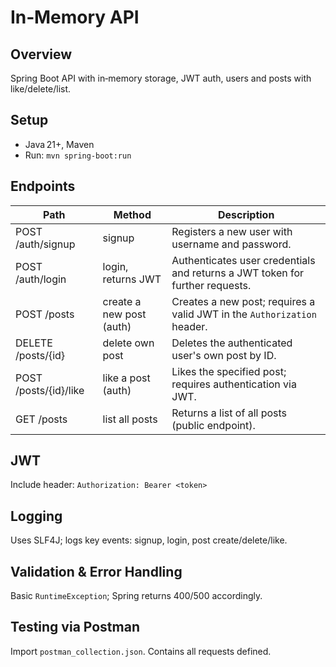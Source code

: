 # In‑Memory API

## Overview
Spring Boot API with in‑memory storage, JWT auth, users and posts with like/delete/list.

## Setup
- Java 21+, Maven
- Run: `mvn spring‑boot:run`

## Endpoints
| Path                     | Method | Description                                                                 |
|--------------------------|--------|-----------------------------------------------------------------------------|
| POST /auth/signup        | signup | Registers a new user with username and password.                           |
| POST /auth/login         | login, returns JWT | Authenticates user credentials and returns a JWT token for further requests. |
| POST /posts              | create a new post (auth) | Creates a new post; requires a valid JWT in the `Authorization` header.      |
| DELETE /posts/{id}       | delete own post | Deletes the authenticated user's own post by ID.                             |
| POST /posts/{id}/like    | like a post (auth) | Likes the specified post; requires authentication via JWT.                   |
| GET /posts               | list all posts | Returns a list of all posts (public endpoint).                                |


## JWT
Include header: `Authorization: Bearer <token>`

## Logging
Uses SLF4J; logs key events: signup, login, post create/delete/like.

## Validation & Error Handling
Basic `RuntimeException`; Spring returns 400/500 accordingly.

## Testing via Postman
Import `postman_collection.json`. Contains all requests defined.

